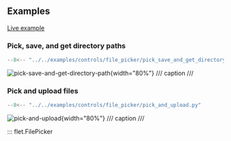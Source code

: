 ## Examples

[Live example](https://flet-controls-gallery.fly.dev/utility/filepicker)

### Pick, save, and get directory paths

```python
--8<-- "../../examples/controls/file_picker/pick_save_and_get_directory_path.py"
```

![pick-save-and-get-directory-path](../../examples/controls/file_picker/media/pick_save_and_get_directory_path.png){width="80%"}
/// caption
///


### Pick and upload files

```python
--8<-- "../../examples/controls/file_picker/pick_and_upload.py"
```

![pick-and-upload](../../examples/controls/file_picker/media/pick_and_upload.png){width="80%"}
/// caption
///

::: flet.FilePicker
